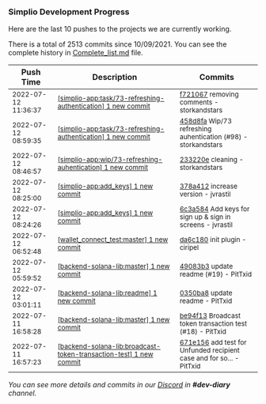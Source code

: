 
### Simplio Development Progress

Here are the last 10 pushes to the projects we are currently working.

There is a total of 2513 commits since 10/09/2021. You can see the complete history in
 [Complete_list.md](Complete_list.md) file.

| Push Time | Description | Commits |
| --- | --- | --- |
| <sub>2022-07-12 11:36:37</sub> | <sub>[[simplio-app:task/73\-refreshing\-authentication] 1 new commit](https://github.com/SimplioOfficial/simplio-app/commit/f721067866c785cb2d9e6cce9bf3067fbde585a5)</sub> | <sub>[f721067](https://github.com/SimplioOfficial/simplio-app/commit/f721067866c785cb2d9e6cce9bf3067fbde585a5) removing comments - storkandstars</sub> |
| <sub>2022-07-12 08:59:35</sub> | <sub>[[simplio-app:task/73\-refreshing\-authentication] 1 new commit](https://github.com/SimplioOfficial/simplio-app/commit/458d8fa054f5d1fbdc08b022d8638c6cf07a9d12)</sub> | <sub>[458d8fa](https://github.com/SimplioOfficial/simplio-app/commit/458d8fa054f5d1fbdc08b022d8638c6cf07a9d12) Wip/73 refreshing auhentication (#98) - storkandstars</sub> |
| <sub>2022-07-12 08:46:57</sub> | <sub>[[simplio-app:wip/73\-refreshing\-auhentication] 1 new commit](https://github.com/SimplioOfficial/simplio-app/commit/233220e7d513a17c99c178c16a4e181a531a95b6)</sub> | <sub>[233220e](https://github.com/SimplioOfficial/simplio-app/commit/233220e7d513a17c99c178c16a4e181a531a95b6) cleaning - storkandstars</sub> |
| <sub>2022-07-12 08:25:00</sub> | <sub>[[simplio-app:add\_keys] 1 new commit](https://github.com/SimplioOfficial/simplio-app/commit/378a4125fa81195469a433b2e8770c3529673464)</sub> | <sub>[378a412](https://github.com/SimplioOfficial/simplio-app/commit/378a4125fa81195469a433b2e8770c3529673464) increase version - jvrastil</sub> |
| <sub>2022-07-12 08:24:26</sub> | <sub>[[simplio-app:add\_keys] 1 new commit](https://github.com/SimplioOfficial/simplio-app/commit/6c3a584e55417daa3b65f43b96c796aa44c40784)</sub> | <sub>[6c3a584](https://github.com/SimplioOfficial/simplio-app/commit/6c3a584e55417daa3b65f43b96c796aa44c40784) Add keys for sign up & sign in screens - jvrastil</sub> |
| <sub>2022-07-12 06:52:48</sub> | <sub>[[wallet_connect_test:master] 1 new commit](https://github.com/SimplioOfficial/wallet_connect_test/commit/da6c180b7fe96fd6a1df57b276cf64d03d478992)</sub> | <sub>[da6c180](https://github.com/SimplioOfficial/wallet_connect_test/commit/da6c180b7fe96fd6a1df57b276cf64d03d478992) init plugin - ciripel</sub> |
| <sub>2022-07-12 05:59:52</sub> | <sub>[[backend-solana-lib:master] 1 new commit](https://github.com/SimplioOfficial/backend-solana-lib/commit/49083b35b0768fc19e49f861b98ec7dd8d23bb86)</sub> | <sub>[49083b3](https://github.com/SimplioOfficial/backend-solana-lib/commit/49083b35b0768fc19e49f861b98ec7dd8d23bb86) update readme (#19) - PitTxid</sub> |
| <sub>2022-07-12 03:01:11</sub> | <sub>[[backend-solana-lib:readme] 1 new commit](https://github.com/SimplioOfficial/backend-solana-lib/commit/0350ba85a090fc2bc2081b78f7ebb9f687069b42)</sub> | <sub>[0350ba8](https://github.com/SimplioOfficial/backend-solana-lib/commit/0350ba85a090fc2bc2081b78f7ebb9f687069b42) update readme - PitTxid</sub> |
| <sub>2022-07-11 16:58:28</sub> | <sub>[[backend-solana-lib:master] 1 new commit](https://github.com/SimplioOfficial/backend-solana-lib/commit/be94f13ff451ce7a1a44f84d97ad19c902bc8d73)</sub> | <sub>[be94f13](https://github.com/SimplioOfficial/backend-solana-lib/commit/be94f13ff451ce7a1a44f84d97ad19c902bc8d73) Broadcast token transaction test (#18) - PitTxid</sub> |
| <sub>2022-07-11 16:57:23</sub> | <sub>[[backend-solana-lib:broadcast\-token\-transaction\-test] 1 new commit](https://github.com/SimplioOfficial/backend-solana-lib/commit/671e156e21509b02257d7b180169d350b0017366)</sub> | <sub>[671e156](https://github.com/SimplioOfficial/backend-solana-lib/commit/671e156e21509b02257d7b180169d350b0017366) add test for Unfunded recipient case and for so... - PitTxid</sub> |

_You can see more details and commits in our [Discord](https://discord.gg/aKhjuwZmdP) in **#dev-diary** channel._
